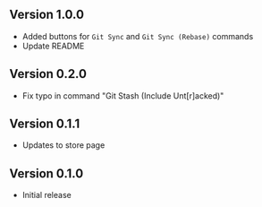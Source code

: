 ## Version 1.0.0
- Added buttons for `Git Sync` and `Git Sync (Rebase)` commands
- Update README

## Version 0.2.0
- Fix typo in command "Git Stash (Include Unt[r]acked)"

## Version 0.1.1
- Updates to store page

## Version 0.1.0
- Initial release
